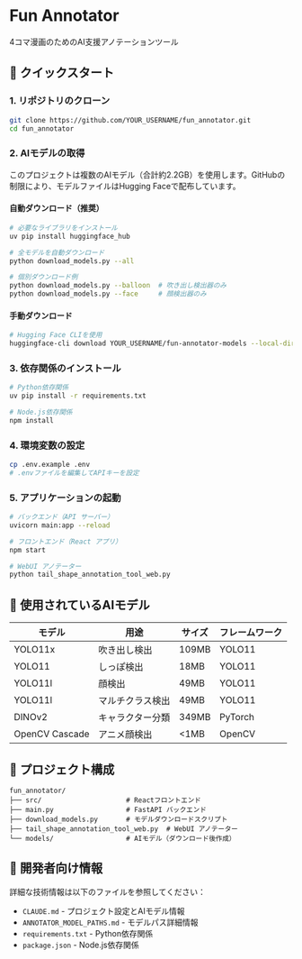 # Fun Annotator

4コマ漫画のためのAI支援アノテーションツール

## 🚀 クイックスタート

### 1. リポジトリのクローン
```bash
git clone https://github.com/YOUR_USERNAME/fun_annotator.git
cd fun_annotator
```

### 2. AIモデルの取得

このプロジェクトは複数のAIモデル（合計約2.2GB）を使用します。GitHubの制限により、モデルファイルはHugging Faceで配布しています。

#### 自動ダウンロード（推奨）
```bash
# 必要なライブラリをインストール
uv pip install huggingface_hub

# 全モデルを自動ダウンロード
python download_models.py --all

# 個別ダウンロード例
python download_models.py --balloon  # 吹き出し検出器のみ
python download_models.py --face     # 顔検出器のみ
```

#### 手動ダウンロード
```bash
# Hugging Face CLIを使用
huggingface-cli download YOUR_USERNAME/fun-annotator-models --local-dir ./models
```

### 3. 依存関係のインストール
```bash
# Python依存関係
uv pip install -r requirements.txt

# Node.js依存関係 
npm install
```

### 4. 環境変数の設定
```bash
cp .env.example .env
# .envファイルを編集してAPIキーを設定
```

### 5. アプリケーションの起動
```bash
# バックエンド（API サーバー）
uvicorn main:app --reload

# フロントエンド（React アプリ）
npm start

# WebUI アノテーター
python tail_shape_annotation_tool_web.py
```

## 🤖 使用されているAIモデル

| モデル | 用途 | サイズ | フレームワーク |
|--------|------|--------|----------------|
| YOLO11x | 吹き出し検出 | 109MB | YOLO11 |
| YOLO11 | しっぽ検出 | 18MB | YOLO11 |
| YOLO11l | 顔検出 | 49MB | YOLO11 |
| YOLO11l | マルチクラス検出 | 49MB | YOLO11 |
| DINOv2 | キャラクター分類 | 349MB | PyTorch |
| OpenCV Cascade | アニメ顔検出 | <1MB | OpenCV |

## 📁 プロジェクト構成

```
fun_annotator/
├── src/                     # Reactフロントエンド
├── main.py                  # FastAPI バックエンド
├── download_models.py       # モデルダウンロードスクリプト
├── tail_shape_annotation_tool_web.py  # WebUI アノテーター
└── models/                  # AIモデル（ダウンロード後作成）
```

## 🔧 開発者向け情報

詳細な技術情報は以下のファイルを参照してください：

- `CLAUDE.md` - プロジェクト設定とAIモデル情報
- `ANNOTATOR_MODEL_PATHS.md` - モデルパス詳細情報
- `requirements.txt` - Python依存関係
- `package.json` - Node.js依存関係
